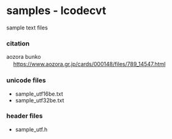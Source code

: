 samples - lcodecvt
===============

sample text files <br/>

### citation
aozora bunko <br/> 　
https://www.aozora.gr.jp/cards/000148/files/789_14547.html

### unicode files
- sample_utf16be.txt <br/>
- sample_utf32be.txt <br/>

### header files
- sample_utf.h


